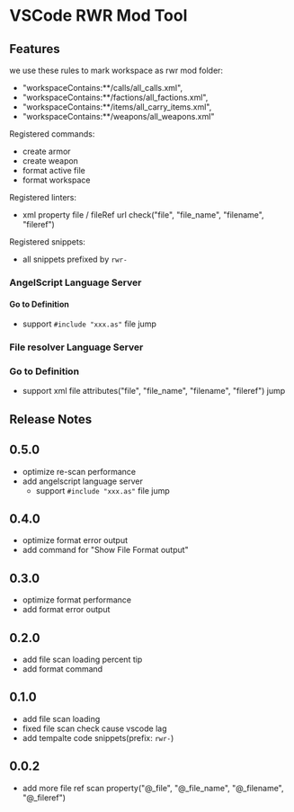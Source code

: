# VSCode RWR Mod Tool

## Features

we use these rules to mark workspace as rwr mod folder:

-   "workspaceContains:\*\*/calls/all_calls.xml",
-   "workspaceContains:\*\*/factions/all_factions.xml",
-   "workspaceContains:\*\*/items/all_carry_items.xml",
-   "workspaceContains:\*\*/weapons/all_weapons.xml"

Registered commands:

-   create armor
-   create weapon
-   format active file
-   format workspace

Registered linters:

-   xml property file / fileRef url check("file", "file_name", "filename", "fileref")

Registered snippets:

-   all snippets prefixed by `rwr-`

### AngelScript Language Server

#### Go to Definition

-   support `#include "xxx.as"` file jump

### File resolver Language Server

### Go to Definition

-   support xml file attributes("file", "file_name", "filename", "fileref") jump

## Release Notes

## 0.5.0

-   optimize re-scan performance
-   add angelscript language server
    -   support `#include "xxx.as"` file jump

## 0.4.0

-   optimize format error output
-   add command for "Show File Format output"

## 0.3.0

-   optimize format performance
-   add format error output

## 0.2.0

-   add file scan loading percent tip
-   add format command

## 0.1.0

-   add file scan loading
-   fixed file scan check cause vscode lag
-   add tempalte code snippets(prefix: `rwr-`)

## 0.0.2

-   add more file ref scan property("@\_file", "@\_file_name", "@\_filename", "@\_fileref")
